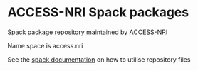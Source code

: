 # ACCESS-NRI Spack packages

Spack package repository maintained by ACCESS-NRI

Name space is access.nri

See the [spack documentation](https://spack.readthedocs.io/en/latest/repositories.html) on how to utilise repository files
